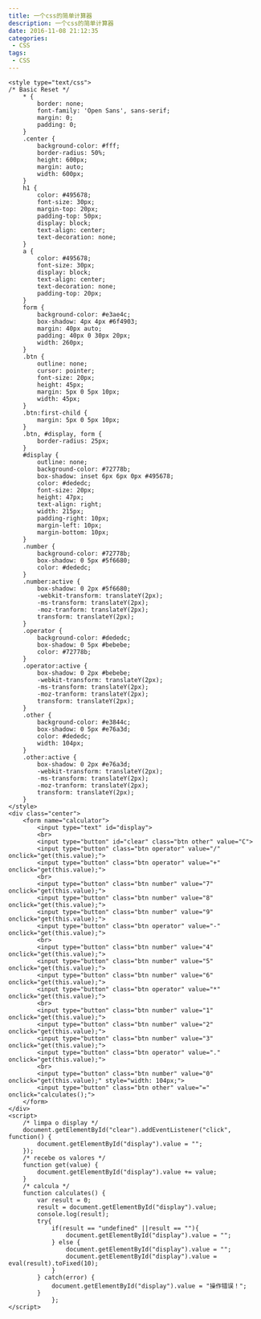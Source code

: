 ```yaml
---
title: 一个css的简单计算器
description: 一个css的简单计算器
date: 2016-11-08 21:12:35
categories:
 - CSS
tags:
 - CSS  
---
```



	<style type="text/css">
	/* Basic Reset */
		* {
			border: none;
			font-family: 'Open Sans', sans-serif;
			margin: 0;
			padding: 0;
		}
		.center {
			background-color: #fff;
			border-radius: 50%;
			height: 600px;
			margin: auto;
			width: 600px;
		}
		h1 {
			color: #495678;
			font-size: 30px;	
			margin-top: 20px;
			padding-top: 50px;
			display: block;
			text-align: center;
			text-decoration: none;
		}
		a {
			color: #495678;
			font-size: 30px;	
			display: block;
			text-align: center;
			text-decoration: none;
			padding-top: 20px;
		}
		form {
			background-color: #e3ae4c;
			box-shadow: 4px 4px #6f4903;
			margin: 40px auto;
			padding: 40px 0 30px 20px;	
			width: 260px;
		}
		.btn {
			outline: none;
			cursor: pointer;
			font-size: 20px;
			height: 45px;
			margin: 5px 0 5px 10px;
			width: 45px;
		}
		.btn:first-child {
			margin: 5px 0 5px 10px;
		}
		.btn, #display, form {
			border-radius: 25px;
		}
		#display {
			outline: none;
			background-color: #72778b;
			box-shadow: inset 6px 6px 0px #495678;
			color: #dededc;
			font-size: 20px;
			height: 47px;
			text-align: right;
			width: 215px;
			padding-right: 10px;
			margin-left: 10px;
			margin-bottom: 10px;
		}
		.number {
			background-color: #72778b;
			box-shadow: 0 5px #5f6680;
			color: #dededc;
		}
		.number:active {
			box-shadow: 0 2px #5f6680;
		  	-webkit-transform: translateY(2px);
		  	-ms-transform: translateY(2px);
		  	-moz-tranform: translateY(2px);
		  	transform: translateY(2px);
		}
		.operator {
			background-color: #dededc;
			box-shadow: 0 5px #bebebe;
			color: #72778b;
		}
		.operator:active {
			box-shadow: 0 2px #bebebe;
		  	-webkit-transform: translateY(2px);
		  	-ms-transform: translateY(2px);
		  	-moz-tranform: translateY(2px);
		  	transform: translateY(2px);
		}
		.other {
			background-color: #e3844c;
			box-shadow: 0 5px #e76a3d;
			color: #dededc;
			width: 104px;
		}
		.other:active {
			box-shadow: 0 2px #e76a3d;
		  	-webkit-transform: translateY(2px);
		  	-ms-transform: translateY(2px);
		  	-moz-tranform: translateY(2px);
		  	transform: translateY(2px);
		}
	</style>
	<div class="center">
		<form name="calculator">
			<input type="text" id="display">
			<br>
			<input type="button" id="clear" class="btn other" value="C">
			<input type="button" class="btn operator" value="/" onclick="get(this.value);">
			<input type="button" class="btn operator" value="+" onclick="get(this.value);">
			<br>
			<input type="button" class="btn number" value="7" onclick="get(this.value);">
			<input type="button" class="btn number" value="8" onclick="get(this.value);">
			<input type="button" class="btn number" value="9" onclick="get(this.value);">
			<input type="button" class="btn operator" value="-" onclick="get(this.value);">
			<br>
			<input type="button" class="btn number" value="4" onclick="get(this.value);">
			<input type="button" class="btn number" value="5" onclick="get(this.value);">
			<input type="button" class="btn number" value="6" onclick="get(this.value);">
			<input type="button" class="btn operator" value="*" onclick="get(this.value);">			
			<br>
			<input type="button" class="btn number" value="1" onclick="get(this.value);">
			<input type="button" class="btn number" value="2" onclick="get(this.value);">
			<input type="button" class="btn number" value="3" onclick="get(this.value);">
			<input type="button" class="btn operator" value="." onclick="get(this.value);">			
			<br>
			<input type="button" class="btn number" value="0" onclick="get(this.value);" style="width: 104px;">				
			<input type="button" class="btn other" value="=" onclick="calculates();">
		</form>
	</div>
	<script>
		/* limpa o display */ 
		document.getElementById("clear").addEventListener("click", function() {
			document.getElementById("display").value = "";
		});
		/* recebe os valores */
		function get(value) {
			document.getElementById("display").value += value; 
		} 
		/* calcula */
		function calculates() {
			var result = 0;
			result = document.getElementById("display").value;
			console.log(result);
			try{
				if(result == "undefined" ||result == ""){
					document.getElementById("display").value = "";
				} else {
					document.getElementById("display").value = "";
					document.getElementById("display").value = eval(result).toFixed(10);
				}
			} catch(error) {
				document.getElementById("display").value = "操作错误！";
			}
	        	};
	</script>    





​		